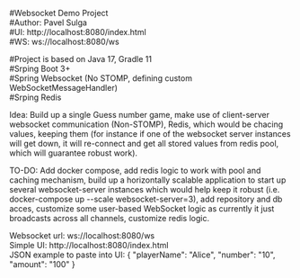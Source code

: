 #Websocket Demo Project<br>
#Author: Pavel Sulga<br>
#UI: http://localhost:8080/index.html<br>
#WS: ws://localhost:8080/ws<br>

#Project is based on Java 17, Gradle 11<br>
#Srping Boot 3+<br>
#Spring Websocket (No STOMP, defining custom WebSocketMessageHandler)<br>
#Srping Redis<br>

Idea: Build up a single Guess number game, make use of client-server websocket communication (Non-STOMP), Redis, which would be chacing values, keeping them (for instance if one of the websocket server instances will get down, it will re-connect and get all stored values from redis pool, which will guarantee robust work).<br>

TO-DO: Add docker compose, add redis logic to work with pool and caching mechanism, build up a horizontally scalable application to start up several websocket-server instances which would help keep it robust (i.e. docker-compose up --scale websocket-server=3), add repository and db acces, customize some user-based WebSocket logic as currently it just broadcasts across all channels, customize redis logic.<br>



Websocket url: ws://localhost:8080/ws<br>
Simple UI: http://localhost:8080/index.html<br>
JSON example to paste into UI: {
  "playerName": "Alice",
  "number": "10",
  "amount": "100"
}



